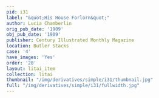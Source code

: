 ```yaml
---
pid: i31
label: "&quot;His House Forlorn&quot;"
author: Lucia Chamberlin
orig_pub_date: '1909'
obj_pub_date: '1909'
publisher: Century Illustrated Monthly Magazine
location: Butler Stacks
case: '4'
have_images: 'Yes'
order: '20'
layout: litai_item
collection: litai
thumbnail: "/img/derivatives/simple/i31/thumbnail.jpg"
full: "/img/derivatives/simple/i31/fullwidth.jpg"
---
```


